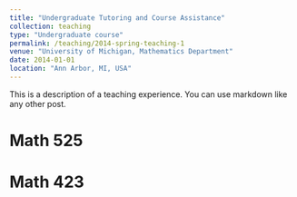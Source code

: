 ```yaml
---
title: "Undergraduate Tutoring and Course Assistance"
collection: teaching
type: "Undergraduate course"
permalink: /teaching/2014-spring-teaching-1
venue: "University of Michigan, Mathematics Department"
date: 2014-01-01
location: "Ann Arbor, MI, USA"
---
```


This is a description of a teaching experience. You can use markdown like any other post.

Math 525
======

Math 423
======
